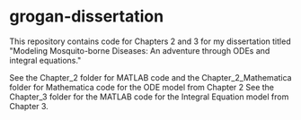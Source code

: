# grogan-dissertation

This repository contains code for Chapters 2 and 3 for my dissertation titled "Modeling Mosquito-borne Diseases: An adventure through ODEs and integral equations."

See the Chapter_2 folder for MATLAB code and the Chapter_2_Mathematica folder for Mathematica code for the ODE model from Chapter 2
See the Chapter_3 folder for the MATLAB code for the Integral Equation model from Chapter 3. 
